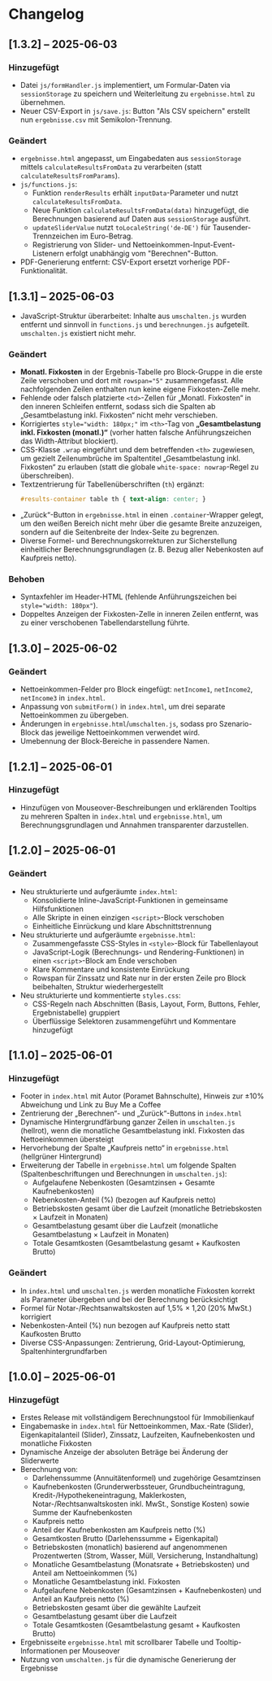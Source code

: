 # Changelog

## [1.3.2] – 2025-06-03

### Hinzugefügt
- Datei `js/formHandler.js` implementiert, um Formular-Daten via `sessionStorage` zu speichern und Weiterleitung zu `ergebnisse.html` zu übernehmen.
- Neuer CSV-Export in `js/save.js`: Button "Als CSV speichern" erstellt nun `ergebnisse.csv` mit Semikolon-Trennung.

### Geändert
- `ergebnisse.html` angepasst, um Eingabedaten aus `sessionStorage` mittels `calculateResultsFromData` zu verarbeiten (statt `calculateResultsFromParams`).
- `js/functions.js`:
  - Funktion `renderResults` erhält `inputData`-Parameter und nutzt `calculateResultsFromData`.
  - Neue Funktion `calculateResultsFromData(data)` hinzugefügt, die Berechnungen basierend auf Daten aus `sessionStorage` ausführt.
  - `updateSliderValue` nutzt `toLocaleString('de-DE')` für Tausender-Trennzeichen im Euro-Betrag.
  - Registrierung von Slider- und Nettoeinkommen-Input-Event-Listenern erfolgt unabhängig vom "Berechnen"-Button.
- PDF-Generierung entfernt: CSV-Export ersetzt vorherige PDF-Funktionalität.

## [1.3.1] – 2025-06-03

- JavaScript-Struktur überarbeitet: Inhalte aus `umschalten.js` wurden entfernt und sinnvoll in `functions.js` und `berechnungen.js` aufgeteilt. `umschalten.js` existiert nicht mehr.

### Geändert
- **Monatl. Fixkosten** in der Ergebnis-Tabelle pro Block-Gruppe in die erste Zeile verschoben und dort mit `rowspan="5"` zusammengefasst. Alle nachfolgenden Zeilen enthalten nun keine eigene Fixkosten-Zelle mehr.
- Fehlende oder falsch platzierte `<td>`-Zellen für „Monatl. Fixkosten“ in den inneren Schleifen entfernt, sodass sich die Spalten ab „Gesamtbelastung inkl. Fixkosten“ nicht mehr verschieben.
- Korrigiertes `style="width: 180px;"` im `<th>`-Tag von **„Gesamtbelastung inkl. Fixkosten (monatl.)“** (vorher hatten falsche Anführungszeichen das Width-Attribut blockiert).
- CSS-Klasse `.wrap` eingeführt und dem betreffenden `<th>` zugewiesen, um gezielt Zeilenumbrüche im Spaltentitel „Gesamtbelastung inkl. Fixkosten“ zu erlauben (statt die globale `white-space: nowrap`-Regel zu überschreiben).
- Textzentrierung für Tabellenüberschriften (`th`) ergänzt:
  ```css
  #results-container table th { text-align: center; }
  ```
- „Zurück“-Button in `ergebnisse.html` in einen `.container`-Wrapper gelegt, um den weißen Bereich nicht mehr über die gesamte Breite anzuzeigen, sondern auf die Seitenbreite der Index-Seite zu begrenzen.
- Diverse Formel- und Berechnungskorrekturen zur Sicherstellung einheitlicher Berechnungsgrundlagen (z. B. Bezug aller Nebenkosten auf Kaufpreis netto).

### Behoben
- Syntaxfehler im Header-HTML (fehlende Anführungszeichen bei `style="width: 180px"`).
- Doppeltes Anzeigen der Fixkosten-Zelle in inneren Zeilen entfernt, was zu einer verschobenen Tabellendarstellung führte.

## [1.3.0] – 2025-06-02

### Geändert
- Nettoeinkommen-Felder pro Block eingefügt: `netIncome1`, `netIncome2`, `netIncome3` in `index.html`.
- Anpassung von `submitForm()` in `index.html`, um drei separate Nettoeinkommen zu übergeben.
- Änderungen in `ergebnisse.html`/`umschalten.js`, sodass pro Szenario-Block das jeweilige Nettoeinkommen verwendet wird.
- Umebennung der Block-Bereiche in passendere Namen.

## [1.2.1] – 2025-06-01

### Hinzugefügt
- Hinzufügen von Mouseover-Beschreibungen und erklärenden Tooltips zu mehreren Spalten in `index.html` und `ergebnisse.html`, um Berechnungsgrundlagen und Annahmen transparenter darzustellen.

## [1.2.0] – 2025-06-01

### Geändert
- Neu strukturierte und aufgeräumte `index.html`:
  - Konsolidierte Inline-JavaScript-Funktionen in gemeinsame Hilfsfunktionen
  - Alle Skripte in einen einzigen `<script>`-Block verschoben
  - Einheitliche Einrückung und klare Abschnittstrennung
- Neu strukturierte und aufgeräumte `ergebnisse.html`:
  - Zusammengefasste CSS-Styles in `<style>`-Block für Tabellenlayout
  - JavaScript-Logik (Berechnungs- und Rendering-Funktionen) in einen `<script>`-Block am Ende verschoben
  - Klare Kommentare und konsistente Einrückung
  - Rowspan für Zinssatz und Rate nur in der ersten Zeile pro Block beibehalten, Struktur wiederhergestellt
- Neu strukturierte und kommentierte `styles.css`:
  - CSS-Regeln nach Abschnitten (Basis, Layout, Form, Buttons, Fehler, Ergebnistabelle) gruppiert
  - Überflüssige Selektoren zusammengeführt und Kommentare hinzugefügt

## [1.1.0] – 2025-06-01

### Hinzugefügt
- Footer in `index.html` mit Autor (Poramet Bahnschulte), Hinweis zur ±10% Abweichung und Link zu Buy Me a Coffee
- Zentrierung der „Berechnen“- und „Zurück“-Buttons in `index.html`
- Dynamische Hintergrundfärbung ganzer Zeilen in `umschalten.js` (hellrot), wenn die monatliche Gesamtbelastung inkl. Fixkosten das Nettoeinkommen übersteigt
- Hervorhebung der Spalte „Kaufpreis netto“ in `ergebnisse.html` (hellgrüner Hintergrund)
- Erweiterung der Tabelle in `ergebnisse.html` um folgende Spalten (Spaltenbeschriftungen und Berechnungen in `umschalten.js`):
  - Aufgelaufene Nebenkosten (Gesamtzinsen + Gesamte Kaufnebenkosten)
  - Nebenkosten-Anteil (%) (bezogen auf Kaufpreis netto)
  - Betriebskosten gesamt über die Laufzeit (monatliche Betriebskosten × Laufzeit in Monaten)
  - Gesamtbelastung gesamt über die Laufzeit (monatliche Gesamtbelastung × Laufzeit in Monaten)
  - Totale Gesamtkosten (Gesamtbelastung gesamt + Kaufkosten Brutto)

### Geändert
- In `index.html` und `umschalten.js` werden monatliche Fixkosten korrekt als Parameter übergeben und bei der Berechnung berücksichtigt
- Formel für Notar-/Rechtsanwaltskosten auf 1,5% × 1,20 (20% MwSt.) korrigiert
- Nebenkosten-Anteil (%) nun bezogen auf Kaufpreis netto statt Kaufkosten Brutto
- Diverse CSS-Anpassungen: Zentrierung, Grid-Layout-Optimierung, Spaltenhintergrundfarben

## [1.0.0] – 2025-06-01

### Hinzugefügt
- Erstes Release mit vollständigem Berechnungstool für Immobilienkauf
- Eingabemaske in `index.html` für Nettoeinkommen, Max.-Rate (Slider), Eigenkapitalanteil (Slider), Zinssatz, Laufzeiten, Kaufnebenkosten und monatliche Fixkosten
- Dynamische Anzeige der absoluten Beträge bei Änderung der Sliderwerte
- Berechnung von:
  - Darlehenssumme (Annuitätenformel) und zugehörige Gesamtzinsen
  - Kaufnebenkosten (Grunderwerbssteuer, Grundbucheintragung, Kredit-/Hypothekeneintragung, Maklerkosten, Notar-/Rechtsanwaltskosten inkl. MwSt., Sonstige Kosten) sowie Summe der Kaufnebenkosten
  - Kaufpreis netto
  - Anteil der Kaufnebenkosten am Kaufpreis netto (%)
  - Gesamtkosten Brutto (Darlehenssumme + Eigenkapital)
  - Betriebskosten (monatlich) basierend auf angenommenen Prozentwerten (Strom, Wasser, Müll, Versicherung, Instandhaltung)
  - Monatliche Gesamtbelastung (Monatsrate + Betriebskosten) und Anteil am Nettoeinkommen (%)
  - Monatliche Gesamtbelastung inkl. Fixkosten
  - Aufgelaufene Nebenkosten (Gesamtzinsen + Kaufnebenkosten) und Anteil an Kaufpreis netto (%)
  - Betriebskosten gesamt über die gewählte Laufzeit
  - Gesamtbelastung gesamt über die Laufzeit
  - Totale Gesamtkosten (Gesamtbelastung gesamt + Kaufkosten Brutto)
- Ergebnisseite `ergebnisse.html` mit scrollbarer Tabelle und Tooltip-Informationen per Mouseover
- Nutzung von `umschalten.js` für die dynamische Generierung der Ergebnisse